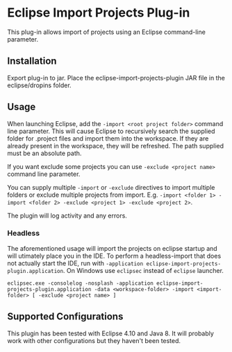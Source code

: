 # Eclipse Import Projects Plug-in

This plug-in allows import of projects using an Eclipse command-line parameter.

## Installation

Export plug-in to jar. Place the eclipse-import-projects-plugin JAR file in the eclipse/dropins folder.

## Usage

When launching Eclipse, add the `-import <root project folder>` command line parameter. This will
cause Eclipse to recursively search the supplied folder for .project files and import them into
the workspace. If they are already present in the workspace, they will be refreshed. The path supplied
must be an absolute path.

If you want exclude some projects you can use `-exclude <project name>` command line parameter.

You can supply multiple `-import` or `-exclude` directives to import multiple folders or exclude multiple projects from import. E.g. `-import <folder 1> -import <folder 2> -exclude <project 1> -exclude <project 2>`.

The plugin will log activity and any errors.

### Headless

The aforementioned usage will import the projects on eclipse startup and will utimately place you in the IDE.
To perform a headless-import that does not actually start the IDE, run with `-application eclipse-import-projects-plugin.application`.
On Windows use `eclipsec` instead of `eclipse` launcher.

```
eclipsec.exe -consolelog -nosplash -application eclipse-import-projects-plugin.application -data <workspace-folder> -import <import-folder> [ -exclude <project name> ]
```

## Supported Configurations

This plugin has been tested with Eclipse 4.10 and Java 8. 
It will probably work with other configurations but they haven't been tested.

